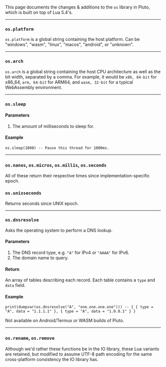 This page documents the changes & additions to the `os` library in Pluto, which is built on top of Lua 5.4's.

---
### `os.platform`
`os.platform` is a global string containing the host platform. Can be "windows", "wasm", "linux", "macos", "android", or "unknown".

---
### `os.arch`
`os.arch` is a global string containing the host CPU architecture as well as the bit width, separated by a comma. For example, it would be `x86, 64-bit` for x86_64, `arm, 64-bit` for ARM64, and `wasm, 32-bit` for a typical WebAssembly environment.

---
### `os.sleep`
#### Parameters
1. The amount of milliseconds to sleep for.
#### Example
```pluto
os.sleep(1000) -- Pause this thread for 1000ms.
```

---
### `os.nanos`, `os.micros`, `os.millis`, `os.seconds`
All of these return their respective times since implementation-specific epoch.
### `os.unixseconds`
Returns seconds since UNIX epoch.

---
### `os.dnsresolve`
Asks the operating system to perform a DNS lookup.
#### Parameters
1. The DNS record type, e.g. `"A"` for IPv4 or `"AAAA"` for IPv6.
2. The domain name to query.
#### Return
An array of tables describing each record. Each table contains a `type` and `data` field.
#### Example
```pluto norun
print(dumpvar(os.dnsresolve("A", "one.one.one.one"))) -- { { type = "A", data = "1.1.1.1" }, { type = "A", data = "1.0.0.1" } }
```
Not available on Android/Termux or WASM builds of Pluto.

---
### `os.rename`, `os.remove`
Although we'd rather these functions be in the IO library, these Lua variants are retained, but modified to assume UTF-8 path encoding for the same cross-platform consistency the IO library has.

